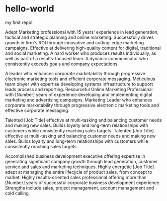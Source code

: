 # hello-world
my first repo!

Adept Marketing professional with 15 years' experience in lead generation, tactical and strategic planning and online marketing. Successfully drives growth in firm's ROI through innovative and cutting-edge marketing campaigns. Effective at delivering high-quality content for digital, traditional and social marketing. A hard worker who produces results individually, as well as part of a results-focused team. A dynamic communicator who consistently exceeds goals and company expectations.

A leader who enhances corporate marketability through progressive electronic marketing tools and efficient corporate messaging. Meticulous team player with expertise developing systems infrastructure to support leads process and reporting.
Resourceful Online Marketing Professional with [Number] years of experience developing and implementing digital marketing and advertising campaigns. Marketing Leader who enhances corporate marketability through progressive electronic marketing tools and effective corporate messaging.

Talented [Job Title] effective at multi-tasking and balancing customer needs and making new sales. Builds loyalty and long-term relationships with customers while consistently reaching sales targets. Talented [Job Title] effective at multi-tasking and balancing customer needs and making new sales. Builds loyalty and long-term relationships with customers while consistently reaching sales targets.

Accomplished business development executive offering expertise in generating significant company growth through lead generation, customer service and sales and marketing techniques. Highly energetic [Job Title] adept at managing the entire lifecycle of product sales, from concept to market. Highly results-oriented sales professional offering more than [Number] years of successful corporate business development experience. Strengths include sales, project management,
account management and cold calling.
